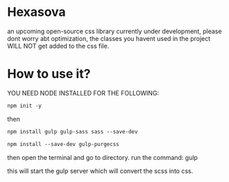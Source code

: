 # Hexasova
an upcoming open-source css library currently under development, please dont worry abt optimization, the classes you havent used in the project WILL NOT get added to the css file.

# How to use it?
YOU NEED NODE INSTALLED FOR THE FOLLOWING:

```html
npm init -y
```

then

```html
npm install gulp gulp-sass sass --save-dev
```

```html
npm install --save-dev gulp-purgecss
```

then open the terminal and go to directory. run the command: gulp 

this will start the gulp server which will convert the scss into css.

